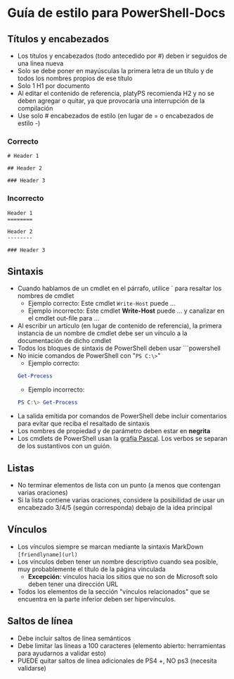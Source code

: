 # <a name="style-guide-for-powershell-docs"></a>Guía de estilo para PowerShell-Docs


## <a name="titlesheadings"></a>Títulos y encabezados

* Los títulos y encabezados (todo antecedido por \#) deben ir seguidos de una línea nueva
* Solo se debe poner en mayúsculas la primera letra de un título y de todos los nombres propios de ese título
* Solo 1 H1 por documento
* Al editar el contenido de referencia, platyPS recomienda H2 y no se deben agregar o quitar, ya que provocaría una interrupción de la compilación
* Use solo \# encabezados de estilo (en lugar de = o encabezados de estilo \-)

### <a name="correct"></a>Correcto

```
# Header 1

## Header 2

### Header 3

```

### <a name="incorrect"></a>Incorrecto

```
Header 1
========

Header 2
--------

### Header 3
```

## <a name="syntax"></a>Sintaxis

* Cuando hablamos de un cmdlet en el párrafo, utilice \` para resaltar los nombres de cmdlet
  * Ejemplo correcto: Este cmdlet `Write-Host` puede ...
  * Ejemplo incorrecto: Este cmdlet **Write-Host** puede ... y canalizar en el cmdlet out-file para ...
* Al escribir un artículo (en lugar de contenido de referencia), la primera instancia de un nombre de cmdlet debe ser un vínculo a la documentación de dicho cmdlet
* Todos los bloques de sintaxis de PowerShell deben usar &#96;&#96;&#96;powershell
* No inicie comandos de PowerShell con "`PS C:\>`"
  * Ejemplo correcto:
  ```powershell
  Get-Process
  ```
  * Ejemplo incorrecto:
  ```powershell
  PS C:\> Get-Process
  ```
* La salida emitida por comandos de PowerShell debe incluir comentarios para evitar que reciba el resaltado de sintaxis
* Los nombres de propiedad y de parámetro deben estar en **negrita**
* Los cmdlets de PowerShell usan la [grafía Pascal](https://en.wikipedia.org/wiki/PascalCase). Los verbos se separan de los sustantivos con un guión.

## <a name="lists"></a>Listas

* No terminar elementos de lista con un punto (a menos que contengan varias oraciones)
* Si la lista contiene varias oraciones, considere la posibilidad de usar un encabezado 3/4/5 (según corresponda) debajo de la idea principal

## <a name="links"></a>Vínculos

* Los vínculos siempre se marcan mediante la sintaxis MarkDown `[friendlyname](url)`
* Los vínculos deben tener un nombre descriptivo cuando sea posible, muy probablemente el título de la página vinculada
  * **Excepción**: vínculos hacia los sitios que no son de Microsoft solo deben tener una dirección URL
* Todos los elementos de la sección "vínculos relacionados" que se encuentra en la parte inferior deben ser hipervínculos. 

## <a name="line-breaks"></a>Saltos de línea

* Debe incluir saltos de línea semánticos
* Debe limitar las líneas a 100 caracteres (elemento abierto: herramientas para ayudarnos a validar esto)
* PUEDE quitar saltos de línea adicionales de PS4 +, NO ps3 (necesita validarse)
